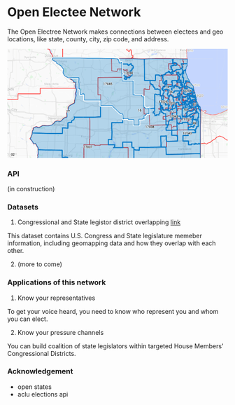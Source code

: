 # Open Electee Network
The Open Electree Network makes connections between electees and geo locations, like state, county, city, zip code, and address.

![district overlap](assets/overlapping.png)

### API

(in construction)

### Datasets
1. Congressional and State legistor district overlapping [link](https://github.com/mainstreetai/Open-Electee-Network/tree/main/data)

This dataset contains U.S. Congress and State legislature memeber information, including geomapping data and how they overlap with each other. 

2. (more to come)

### Applications of this network
1. Know your representatives

To get your voice heard, you need to know who represent you and whom you can elect.

2. Know your pressure channels

You can build coalition of state legislators within targeted House Members' Congressional Districts. 

### Acknowledgement
- open states
- aclu elections api
